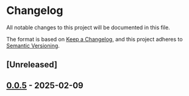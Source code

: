 # Changelog

All notable changes to this project will be documented in this file.

The format is based on [Keep a Changelog](https://keepachangelog.com/en/1.0.0/),
and this project adheres to [Semantic Versioning](https://semver.org/spec/v2.0.0.html).

## [Unreleased]

## [0.0.5](https://github.com/ScuffleCloud/scuffle/compare/scuffle-metrics-v0.0.4...scuffle-metrics-v0.0.5) - 2025-02-09
